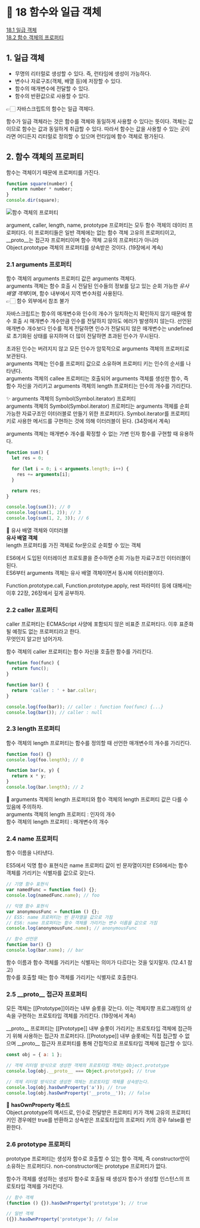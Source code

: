 # 🎯 18 함수와 일급 객체

[18.1 일급 객체](#1-일급-객체)  
[18.2 함수 객체의 프로퍼티](#2-함수-객체의-프로퍼티)

## 1. 일급 객체

- 무명의 리터럴로 생성할 수 있다. 즉, 런타임에 생성이 가능하다.
- 변수나 자료구조(객체, 배열 등)에 저장할 수 있다.
- 함수의 매개변수에 전달할 수 있다.
- 함수의 반환값으로 사용할 수 있다.

👉🏻 자바스크립트의 함수는 일급 객체다.

함수가 일급 객체라는 것은 함수를 객체와 동일하게 사용할 수 있다는 뜻이다. 객체는 값이므로 함수는 값과 동일하게 취급할 수 있다. 따라서 함수는 값을 사용할 수 있는 곳이라면 어디든지 리터럴로 정의할 수 있으며 런타임에 함수 객체로 평가된다.

## 2. 함수 객체의 프로퍼티

함수는 객체이기 때문에 프로퍼티를 가진다.

```javascript
function square(number) {
  return number * number;
}
console.dir(square);
```

![함수 객체의 프로퍼티](https://images.velog.io/images/ken1204/post/be7ba03c-0cd2-49bd-b0bd-0c0cb90520f0/image.png)

argument, caller, length, name, prototype 프로퍼티는 모두 함수 객체의 데이터 프로퍼티다. 이 프로퍼티들은 일반 객체에는 없는 함수 객체 고유의 프로퍼티이고, \_\_proto\_\_는 접근자 프로퍼티이며 함수 객체 고유의 프로퍼티가 아니라 Object.prototype 객체의 프로퍼티를 상속받은 것이다. (19장에서 계속)

### 2.1 arguments 프로퍼티

함수 객체의 arguments 프로퍼티 값은 arguments 객체다.  
arguments 객체는 함수 호출 시 전달된 인수들의 정보를 담고 있는 순회 가능한 *유사 배열 객체*이며, 함수 내부에서 지역 변수처럼 사용된다.  
👉🏻 함수 외부에서 참조 불가

자바스크립트는 함수의 매개변수와 인수의 개수가 일치하는지 확인하지 않기 때문에 함수 호출 시 매개변수 개수만큼 인수를 전달하지 않아도 에러가 발생하지 않는다. 선언된 매개변수 개수보다 인수를 적게 전달하면 인수가 전달되지 않은 매개변수는 undefined로 초기화된 상태를 유지하며 더 많이 전달하면 초과된 인수가 무시된다.

초과된 인수는 버려지지 않고 모든 인수가 암묵적으로 arguments 객체의 프로퍼티로 보관된다.  
arguments 객체는 인수를 프로퍼티 값으로 소유하며 프로퍼티 키는 인수의 순서를 나타낸다.  
arguments 객체의 callee 프로퍼티는 호출되어 arguments 객체를 생성한 함수, 즉 함수 자신을 가리키고 arguments 객체의 length 프로퍼티는 인수의 개수를 가리킨다.

✨ arguments 객체의 Symbol(Symbol.iterator) 프로퍼티  
arguments 객체의 Symbol(Symbol.iterator) 프로퍼티는 arguments 객체를 순회 가능한 자료구조인 이터러블로 만들기 위한 프로퍼티다. Symbol.iterator를 프로퍼티 키로 사용한 메서드를 구현하는 것에 의해 이터러블이 된다.
(34장에서 계속)

arguments 객체는 매개변수 개수를 확정할 수 없는 가변 인자 함수를 구현할 때 유용하다.

```javascript
function sum() {
  let res = 0;

  for (let i = 0; i < arguments.length; i++) {
    res += arguments[i];
  }

  return res;
}

console.log(sum()); // 0
console.log(sum(1, 2)); // 3
console.log(sum(1, 2, 3)); // 6
```

🧐 유사 배열 객체와 이터러블  
**유사 배열 객체**  
length 프로퍼티를 가진 객체로 for문으로 순회할 수 있는 객체

ES6에서 도입된 이터레이션 프로토콜을 준수하면 순회 가능한 자료구조인 이터러블이 된다.  
ES6부터 arguments 객체는 유사 배열 객체이면서 동시에 이터러블이다.

Function.prototype.call, Function.prototype.apply, rest 파라미터 등에 대해서는 이후 22장, 26장에서 깊게 공부하자.

### 2.2 caller 프로퍼티

caller 프로퍼티는 ECMAScript 사양에 포함되지 않은 비표준 프로퍼티다. 이후 표준화될 예정도 없는 프로퍼티라고 한다.  
무엇인지 알고만 넘어가자.

함수 객체의 caller 프로퍼티는 함수 자신을 호출한 함수를 가리킨다.

```javascript
function foo(func) {
  return func();
}

function bar() {
  return 'caller : ' + bar.caller;
}

console.log(foo(bar)); // caller : function foo(func) {...}
console.log(bar()); // caller : null
```

### 2.3 length 프로퍼티

함수 객체의 length 프로퍼티는 함수를 정의할 때 선언한 매개변수의 개수를 가리킨다.

```javascript
function foo() {}
console.log(foo.length); // 0

function bar(x, y) {
  return x * y;
}
console.log(bar.length); // 2
```

🚨 arguments 객체의 length 프로퍼티와 함수 객체의 length 프로퍼티 값은 다를 수 있음에 주의하자.  
arguments 객체의 length 프로퍼티 : 인자의 개수  
함수 객체의 length 프로퍼티 : 매개변수의 개수

### 2.4 name 프로퍼티

함수 이름을 나타낸다.

ES5에서 익명 함수 표현식은 name 프로퍼티 값이 빈 문자열이지만 ES6에서는 함수 객체를 가리키는 식별자를 값으로 갖는다.

```javascript
// 기명 함수 표현식
var namedFunc = function foo() {};
console.log(namedFunc.name); // foo

// 익명 함수 표현식
var anonymousFunc = function () {};
// ES5: name 프로퍼티는 빈 문자열을 값으로 가짐
// ES6: name 프로퍼티는 함수 객체를 가리키는 변수 이름을 값으로 가짐
console.log(anonymousFunc.name); // anonymousFunc

// 함수 선언문
function bar() {}
console.log(bar.name); // bar
```

함수 이름과 함수 객체를 가리키는 식별자는 의미가 다르다는 것을 잊지말자. (12.4.1 참고)  
함수를 호출할 때는 함수 객체를 가리키는 식별자로 호출한다.

### 2.5 \_\_proto\_\_ 접근자 프로퍼티

모든 객체는 [[Prototype]]이라는 내부 슬롯을 갖는다. 이는 객체지향 프로그래밍의 상속을 구현하는 프로토타입 객체를 가리킨다. (19장에서 계속)

\_\_proto\_\_ 프로퍼티는 [[Prototype]] 내부 슬롯이 가리키는 프로토타입 객체에 접근하기 위해 사용하는 접근자 프로퍼티다. [[Prototype]] 내부 슬롯에는 직접 접근할 수 없으며 \_\_proto\_\_ 접근자 프로퍼티를 통해 간접적으로 프로토타입 객체에 접근할 수 있다.

```javascript
const obj = { a: 1 };

// 객체 리터럴 방식으로 생성한 객체의 프로토타입 객체는 Object.prototype
console.log(obj.__proto__ === Object.prototype); // true

// 객체 리터럴 방식으로 생성한 객체는 프로토타입 객체를 상속받는다.
console.log(obj.hasOwnProperty('a')); // true
console.log(obj.hasOwnProperty('__proto__')); // false
```

🧐 **hasOwnProperty 메소드**  
Object.prototype의 메서드로, 인수로 전달받은 프로퍼티 키가 객체 고유의 프로퍼티 키인 경우에만 true를 반환하고 상속받은 프로토타입의 프로퍼티 키의 경우 false를 반환한다.

### 2.6 prototype 프로퍼티

prototype 프로퍼티는 생성자 함수로 호출할 수 있는 함수 객체, 즉 constructor만이 소유하는 프로퍼티다. non-constructor에는 prototype 프로퍼티가 없다.

함수가 객체를 생성하는 생성자 함수로 호출될 때 생성자 함수가 생성할 인스턴스의 프로토타입 객체를 가리킨다.

```javascript
// 함수 객체
(function () {}).hasOwnProperty('prototype'); // true

// 일반 객체
({}).hasOwnProperty('prototype'); // false
```
